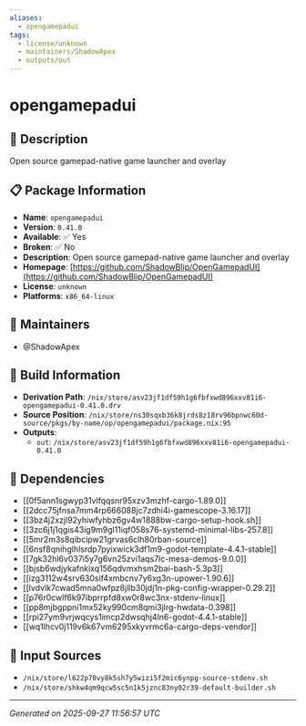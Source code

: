 ```yaml
---
aliases:
  - opengamepadui
tags:
  - license/unknown
  - maintainers/ShadowApex
  - outputs/out
---
```


# opengamepadui

## 📝 Description

Open source gamepad-native game launcher and overlay

## 📋 Package Information

- **Name**: `opengamepadui`
- **Version**: `0.41.0`
- **Available**: ✅ Yes
- **Broken**: ✅ No
- **Description**: Open source gamepad-native game launcher and overlay
- **Homepage**: [https://github.com/ShadowBlip/OpenGamepadUI](https://github.com/ShadowBlip/OpenGamepadUI)
- **License**: `unknown`
- **Platforms**: `x86_64-linux`
## 👥 Maintainers

- @ShadowApex


## 🔧 Build Information

- **Derivation Path**: `/nix/store/asv23jf1df59h1g6fbfxwd896xxv81i6-opengamepadui-0.41.0.drv`
- **Source Position**: `/nix/store/ns30sqxb36k8jrds8z18rv96bpnwc60d-source/pkgs/by-name/op/opengamepadui/package.nix:95`
- **Outputs**:
  - `out`:  `/nix/store/asv23jf1df59h1g6fbfxwd896xxv81i6-opengamepadui-0.41.0`

## 🔗 Dependencies

- [[0f5ann1sgwyp31vlfqqsnr95xzv3mzhf-cargo-1.89.0]]
- [[2dcc75jfnsa7mm4rp666088jc7zdhi4i-gamescope-3.16.17]]
- [[3bz4j2xzjl92yhiwfyhbz6gv4w1888bw-cargo-setup-hook.sh]]
- [[3zc6j1j1qgis43ig9m9gl11iqf058s76-systemd-minimal-libs-257.8]]
- [[5mr2m3s8qibcipw21grvas6clh80rban-source]]
- [[6nsf8qnihglhlsrdp7pyixwick3df1m9-godot-template-4.4.1-stable]]
- [[7gk32hl6v037i5y7g6vn25zvi1aqs7lc-mesa-demos-9.0.0]]
- [[bjsb6wdjykafnkixq156qdvmxhsm2bai-bash-5.3p3]]
- [[izg3112w4srv630sif4xmbcnv7y6xg3n-upower-1.90.6]]
- [[lvdvlk7cwad5mna0wfpz8jllb30jdj1n-pkg-config-wrapper-0.29.2]]
- [[p76r0cwlf6k97ibprrpfd8xw0r8wc3nx-stdenv-linux]]
- [[pp8mjbgppni1mx52ky990cm8qmi3jlrg-hwdata-0.398]]
- [[rpi27ym9vrjwqcys1imcp2dwsqhj4ln6-godot-4.4.1-stable]]
- [[wq1lhcv0j119v6k67vm6295xkyvrmc6a-cargo-deps-vendor]]

## 📁 Input Sources

- `/nix/store/l622p70vy8k5sh7y5wizi5f2mic6ynpg-source-stdenv.sh`
- `/nix/store/shkw4qm9qcw5sc5n1k5jznc83ny02r39-default-builder.sh`

---
*Generated on 2025-09-27 11:56:57 UTC*
